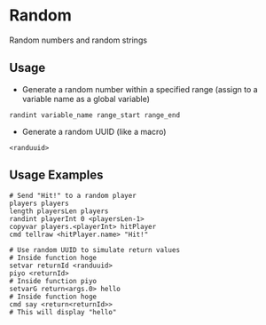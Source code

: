 # Random
Random numbers and random strings

## Usage
- Generate a random number within a specified range (assign to a variable name as a global variable)
```
randint variable_name range_start range_end
```
- Generate a random UUID (like a macro)
```
<randuuid>
```

## Usage Examples
```
# Send "Hit!" to a random player
players players
length playersLen players
randint playerInt 0 <playersLen-1>
copyvar players.<playerInt> hitPlayer
cmd tellraw <hitPlayer.name> "Hit!"

# Use random UUID to simulate return values
# Inside function hoge
setvar returnId <randuuid>
piyo <returnId>
# Inside function piyo
setvarG return<args.0> hello
# Inside function hoge
cmd say <return<returnId>>
# This will display "hello"
```